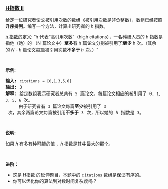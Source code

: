### [H指数 II](https://leetcode-cn.com/problems/h-index-ii)

<p>给定一位研究者论文被引用次数的数组（被引用次数是非负整数），数组已经按照<strong>升序排列</strong>。编写一个方法，计算出研究者的 <em>h</em> 指数。</p>

<p><a href="https://baike.baidu.com/item/h-index/3991452?fr=aladdin">h 指数的定义</a>: &ldquo;h 代表&ldquo;高引用次数&rdquo;（high citations），一名科研人员的 h 指数是指他（她）的 （N 篇论文中）<strong>至多</strong>有 h 篇论文分别被引用了<strong>至少</strong> h 次。（其余的&nbsp;<em>N - h&nbsp;</em>篇论文每篇被引用次数<strong>不多于 </strong><em>h </em>次。）&quot;</p>

<p>&nbsp;</p>

<p><strong>示例:</strong></p>

<pre><strong>输入:</strong> <code>citations = [0,1,3,5,6]</code>
<strong>输出:</strong> 3 
<strong>解释: </strong>给定数组表示研究者总共有 <code>5</code> 篇论文，每篇论文相应的被引用了 0<code>, 1, 3, 5, 6</code> 次。
&nbsp;    由于研究者有 <code>3 </code>篇论文每篇<strong>至少</strong>被引用了 <code>3</code> 次，其余两篇论文每篇被引用<strong>不多于</strong> <code>3</code> 次，所以她的<em> h </em>指数是 <code>3</code>。</pre>

<p>&nbsp;</p>

<p><strong>说明:</strong></p>

<p>如果 <em>h </em>有多有种可能的值 ，<em>h</em> 指数是其中最大的那个。</p>

<p>&nbsp;</p>

<p><strong>进阶：</strong></p>

<ul>
	<li>这是&nbsp;<a href="/problems/h-index/description/">H指数</a>&nbsp;的延伸题目，本题中的&nbsp;<code>citations</code>&nbsp;数组是保证有序的。</li>
	<li>你可以优化你的算法到对数时间复杂度吗？</li>
</ul>
